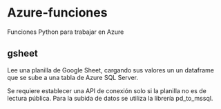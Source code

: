 # Azure-funciones
Funciones Python para trabajar en Azure

## gsheet
Lee una planilla de Google Sheet, cargando sus valores un un dataframe que se sube a una tabla de Azure SQL Server.

Se requiere establecer una API de conexión solo si la planilla no es de lectura pública. Para la subida de datos se utiliza la librería pd_to_mssql.
